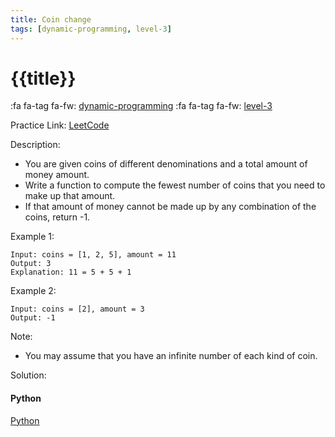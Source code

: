 ```yaml
---
title: Coin change
tags: [dynamic-programming, level-3]
---
```


# {{title}}

:fa fa-tag fa-fw: [dynamic-programming]({{tagspath}}/dynamic-programming)
:fa fa-tag fa-fw: [level-3]({{tagspath}}/level-3)

Practice Link: [LeetCode](https://leetcode.com/problems/coin-change/)

Description:

- You are given coins of different denominations and a total amount of money amount.
- Write a function to compute the fewest number of coins that you need to make up that amount.
- If that amount of money cannot be made up by any combination of the coins, return -1.

Example 1:

```text
Input: coins = [1, 2, 5], amount = 11
Output: 3
Explanation: 11 = 5 + 5 + 1
```

Example 2:

```text
Input: coins = [2], amount = 3
Output: -1
```

Note:

- You may assume that you have an infinite number of each kind of coin.

Solution:

<!-- tabs:start -->
#### **Python**

[Python](../pycode/dp/coin-change.py ':include :type=code')
<!-- tabs:end -->
